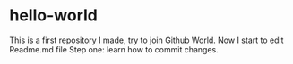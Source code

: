 # hello-world
This is a first repository I made, try to join Github World.
Now I start to edit Readme.md file
Step one: learn how to commit changes.
